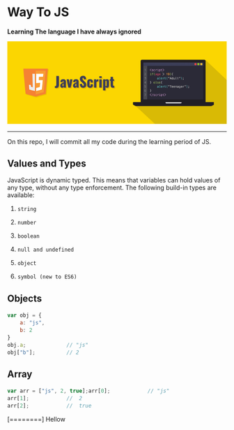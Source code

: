# Way To JS
**Learning The language I have always ignored** 

[![Way To JS](https://github.com/AveyBD/Way-To-JS/raw/master/javascript-image.png "Way To JS")](https://github.com/AveyBD/Way-To-JS/ "Way To JS")

------------


On this repo, I will commit all my code during the learning period of JS.

## Values and Types

JavaScript is dynamic typed. This means that variables can hold values of any type, without any type enforcement. The following build-in types are available:
1.     string
2.     number
3.     boolean
4.     null and undefined
5.     object
6.     symbol (new to ES6)

## Objects

```javascript
var obj = {
 	a: "js",
 	b: 2
}
obj.a;             // "js"
obj["b"];          // 2
```

## Array
```javascript
var arr = ["js", 2, true];arr[0];            // "js" 
arr[1];            //  2
arr[2];            //  true
```

[========]
Hellow
